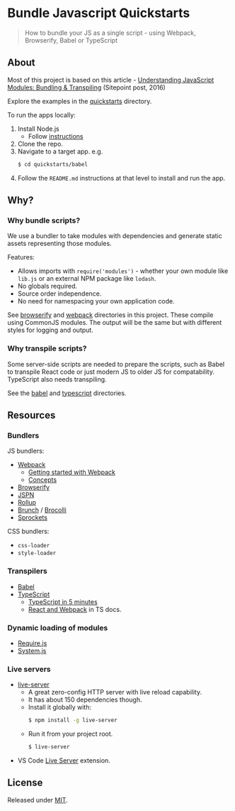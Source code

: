 # Bundle Javascript Quickstarts
> How to bundle your JS as a single script - using Webpack, Browserify, Babel or TypeScript


## About

Most of this project is based on this article - [Understanding JavaScript Modules: Bundling & Transpiling](https://www.sitepoint.com/javascript-modules-bundling-transpiling/) (Sitepoint post, 2016)

Explore the examples in the [quickstarts](/quickstarts/) directory. 

To run the apps locally:

1. Install Node.js 
    - Follow [instructions](https://gist.github.com/MichaelCurrin/aa1fc56419a355972b96bce23f3bccba)
1. Clone the repo.
1. Navigate to a target app. e.g.
    ```sh
    $ cd quickstarts/babel
    ```
1. Follow the `README.md` instructions at that level to install and run the app.


## Why?

### Why bundle scripts?

We use a bundler to take modules with dependencies and generate static assets representing those modules.

Features:

- Allows imports with `require('modules')` - whether your own module like `lib.js` or an external NPM package like `lodash`.
- No globals required.
- Source order independence.
- No need for namespacing your own application code.

See [browserify](/quickstarts/browserify/) and [webpack](/quickstarts/webpack/) directories in this project. These compile using CommonJS modules. The output will be the same but with different styles for logging and output.


### Why transpile scripts?

Some server-side scripts are needed to prepare the scripts, such as Babel to transpile React code or just modern JS to older JS for compatability. TypeScript also needs transpiling.

See the [babel](/quickstarts/babel/) and [typescript](/quickstarts/typescript) directories.


## Resources

### Bundlers

JS bundlers:

- [Webpack](http://webpack.github.io/)
    - [Getting started with Webpack](webpack.github.io/docs/tutorials/getting-started/)
    - [Concepts](https://webpack.js.org/concepts)
- [Browserify](http://browserify.org/)
- [JSPN](http://jspm.io/)
- [Rollup](http://rollupjs.org/)
- [Brunch](http://brunch.io/) / [Brocolli](http://broccolijs.com/)
- [Sprockets](https://github.com/rails/sprockets)

CSS bundlers:

- `css-loader`
- `style-loader`

### Transpilers

- [Babel](https://babeljs.io/)
- [TypeScript](http://www.typescriptlang.org/)
    - [TypeScript in 5 minutes](https://www.typescriptlang.org/docs/handbook/typescript-in-5-minutes.html)
    - [React and Webpack](https://www.typescriptlang.org/docs/handbook/react-&-webpack.html) in TS docs.

### Dynamic loading of modules

- [Require.js](https://requirejs.org)
- [System.js](https://github.com/systemjs/systemjs)

### Live servers

- [live-server](https://www.npmjs.com/package/live-server)
    - A great zero-config HTTP server with live reload capability. 
    - It has about 150 dependencies though.
    - Install it globally with:
        ```sh
        $ npm install -g live-server
        ```
    - Run it from your project root.
        ```sh
        $ live-server
        ```
- VS Code [Live Server](https://marketplace.visualstudio.com/items?itemName=ritwickdey.LiveServer) extension.


## License

Released under [MIT](/LICENSE).
